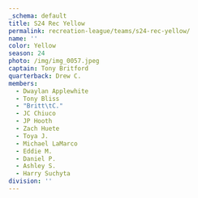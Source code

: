 ```yaml
---
_schema: default
title: S24 Rec Yellow
permalink: recreation-league/teams/s24-rec-yellow/
name: ''
color: Yellow
season: 24
photo: /img/img_0057.jpeg
captain: Tony Britford
quarterback: Drew C.
members:
  - Dwaylan Applewhite
  - Tony Bliss
  - "Britt\tC."
  - JC Chiuco
  - JP Hooth
  - Zach Huete
  - Toya J.
  - Michael LaMarco
  - Eddie M.
  - Daniel P.
  - Ashley S.
  - Harry Suchyta
division: ''
---
```

